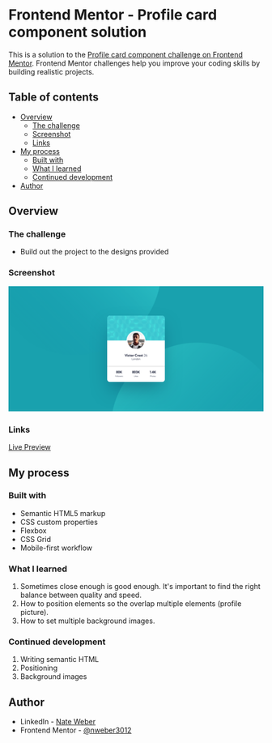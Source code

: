 # Frontend Mentor - Profile card component solution

This is a solution to the [Profile card component challenge on Frontend Mentor](https://www.frontendmentor.io/challenges/profile-card-component-cfArpWshJ). Frontend Mentor challenges help you improve your coding skills by building realistic projects.

## Table of contents

- [Overview](#overview)
  - [The challenge](#the-challenge)
  - [Screenshot](#screenshot)
  - [Links](#links)
- [My process](#my-process)
  - [Built with](#built-with)
  - [What I learned](#what-i-learned)
  - [Continued development](#continued-development)
- [Author](#author)

## Overview

### The challenge

- Build out the project to the designs provided

### Screenshot

![](./screenshot.png)

### Links

[Live Preview](https://profile-card-component-nw.netlify.app/)

## My process

### Built with

- Semantic HTML5 markup
- CSS custom properties
- Flexbox
- CSS Grid
- Mobile-first workflow

### What I learned

1. Sometimes close enough is good enough. It's important to find the right balance between quality and speed.
2. How to position elements so the overlap multiple elements (profile picture).
3. How to set multiple background images.

### Continued development

1. Writing semantic HTML
2. Positioning
3. Background images

## Author

- LinkedIn - [Nate Weber](https://www.linkedin.com/in/nweber3012/)
- Frontend Mentor - [@nweber3012](https://www.frontendmentor.io/profile/nweber3012)
